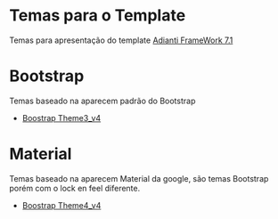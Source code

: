# Temas para o Template
Temas para apresentação do template [Adianti FrameWork 7.1](https://www.adianti.com.br/)

# Bootstrap
Temas baseado na aparecem padrão do Bootstrap

* [Boostrap Theme3_v4](template/bootstrap_theme3_v4.md)

# Material
Temas baseado na aparecem Material da google, são temas Bootstrap porém com o lock en feel diferente.

* [Boostrap Theme4_v4](template/material_theme4_v4.md)